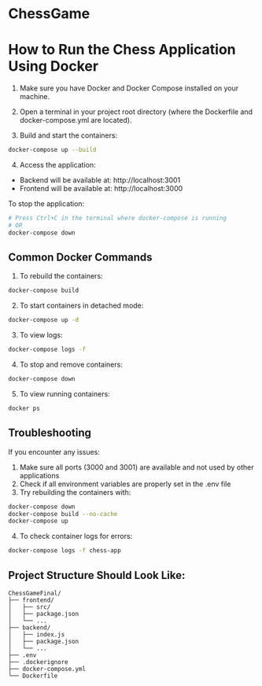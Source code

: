 # ChessGame
 
# How to Run the Chess Application Using Docker

1. Make sure you have Docker and Docker Compose installed on your machine.

2. Open a terminal in your project root directory (where the Dockerfile and docker-compose.yml are located).

3. Build and start the containers:
```bash
docker-compose up --build
```

4. Access the application:
- Backend will be available at: http://localhost:3001
- Frontend will be available at: http://localhost:3000

To stop the application:
```bash
# Press Ctrl+C in the terminal where docker-compose is running
# OR
docker-compose down
```

## Common Docker Commands

1. To rebuild the containers:
```bash
docker-compose build
```

2. To start containers in detached mode:
```bash
docker-compose up -d
```

3. To view logs:
```bash
docker-compose logs -f
```

4. To stop and remove containers:
```bash
docker-compose down
```

5. To view running containers:
```bash
docker ps
```

## Troubleshooting

If you encounter any issues:

1. Make sure all ports (3000 and 3001) are available and not used by other applications
2. Check if all environment variables are properly set in the .env file
3. Try rebuilding the containers with:
```bash
docker-compose down
docker-compose build --no-cache
docker-compose up
```

4. To check container logs for errors:
```bash
docker-compose logs -f chess-app
```

## Project Structure Should Look Like:
```
ChessGameFinal/
├── frontend/
│   ├── src/
│   ├── package.json
│   └── ...
├── backend/
│   ├── index.js
│   ├── package.json
│   └── ...
├── .env
├── .dockerignore
├── docker-compose.yml
└── Dockerfile
```